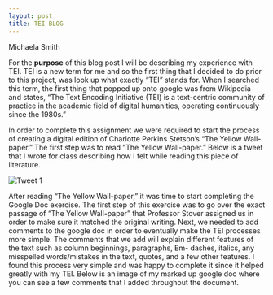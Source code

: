 ```yaml
---
layout: post
title: TEI BLOG 
---
```

Michaela Smith

For the **purpose** of this blog post I will be describing my experience with TEI. TEI is a new term for me and so the first thing that I decided to do prior to this project, was look up what exactly “TEI” stands for. When I searched this term, the first thing that popped up onto google was from Wikipedia and states, “The Text Encoding Initiative (TEI) is a text-centric community of practice in the academic field of digital humanities, operating continuously since the 1980s.”  


In order to complete this assignment we were required to start the process of creating a digital edition of Charlotte Perkins Stetson’s “The Yellow Wall-paper.” The first step was to read “The Yellow Wall-paper.” Below is a tweet that I wrote for class describing how I felt while reading this piece of literature.  

![Tweet 1 ](https://mmsi7.github.io/Mmsi7/images/TWEET1.jpg)  
 
 After reading “The Yellow Wall-paper,” it was time to start completing the Google Doc exercise. The first step of this exercise was to go over the exact passage of “The Yellow Wall-paper” that Professor Stover assigned us in order to make sure it matched the original writing. Next, we needed to add comments to the google doc in order to eventually make the TEI processes more simple. The comments that we add will explain different features of the text such as column beginnings, paragraphs, Em- dashes, italics, any misspelled words/mistakes in the text, quotes, and a few other features. I found this process very simple and was happy to complete it since it helped greatly with my TEI. Below is an image of my marked up google doc where you can see a few comments that I added throughout the document. 

